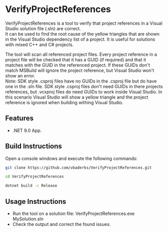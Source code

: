 <!--
  SPDX-FileCopyrightText: © 2021 Victor Derks
  SPDX-License-Identifier: MIT
-->

# VerifyProjectReferences

VerifyProjectReferences is a tool to verify that project references in a Visual Studio solution file (.sln) are correct.  
It can be used to find the root cause of the yellow triangles that are shown in the Visual Studio dependency list of a project.
It is useful for solutions with mixed C++ and C# projects.

The tool will scan all referenced project files. Every project reference in a project file will be checked that it has
a GUID (if required) and that it matches with the GUID in the referenced project.
If these GUIDs don't match MSBuild will ignore the project reference, but Visual Studio won't show an error.  
Note: SDK style .csproj files have no GUIDs in the .csproj file but do have one in the .sln file.
SDK style .csproj files don't need GUIDs in there projects references, but .vcxproj files do need GUIDs to work inside Visual Studio.
In this scenario Visual Studio will show a yellow triangle and the project reference is ignored when building withing Visual Studio.

## Features

* .NET 9.0 App.

## Build Instructions

Open a console windows and execute the following commands:

```bash
git clone https://github.com/vbaderks/VerifyProjectReferences.git
```

```bash
cd VerifyProjectReferences
```

```bash
dotnet build -c Release
```

## Usage Instructions

* Run the tool on a solution file: VerifyProjectReferences.exe MySolution.sln
* Check the output and correct the found issues.
